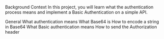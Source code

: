 Background Context
In this project, you will learn what the authentication process means and implement a Basic Authentication on a simple API.

General
What authentication means
What Base64 is
How to encode a string in Base64
What Basic authentication means
How to send the Authorization header
